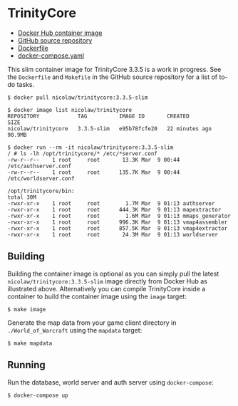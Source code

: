 # TrinityCore

* [Docker Hub container image](https://hub.docker.com/r/nicolaw/trinitycore/)
* [GitHub source repository](https://github.com/NeechBear/trinitycore/tree/2021rewrite)
* [Dockerfile](https://raw.githubusercontent.com/neechbear/trinitycore/2021rewrite/Dockerfile)
* [docker-compose.yaml](https://raw.githubusercontent.com/neechbear/trinitycore/2021rewrite/docker-compose.yaml)

This slim container image for TrinityCore 3.3.5 is a work in progress. See the
`Dockerfile` and `Makefile` in the GitHub source repository for a list of to-do
tasks.

    $ docker pull nicolaw/trinitycore:3.3.5-slim
    
    $ docker image list nicolaw/trinitycore
    REPOSITORY            TAG          IMAGE ID       CREATED          SIZE
    nicolaw/trinitycore   3.3.5-slim   e95b78fcfe20   22 minutes ago   90.9MB
    
    $ docker run --rm -it nicolaw/trinitycore:3.3.5-slim
    / # ls -lh /opt/trinitycore/* /etc/*server.conf
    -rw-r--r--    1 root     root       13.3K Mar  9 00:44 /etc/authserver.conf
    -rw-r--r--    1 root     root      135.7K Mar  9 00:44 /etc/worldserver.conf
    
    /opt/trinitycore/bin:
    total 30M    
    -rwxr-xr-x    1 root     root        1.7M Mar  9 01:13 authserver
    -rwxr-xr-x    1 root     root      444.3K Mar  9 01:13 mapextractor
    -rwxr-xr-x    1 root     root        1.6M Mar  9 01:13 mmaps_generator
    -rwxr-xr-x    1 root     root      996.3K Mar  9 01:13 vmap4assembler
    -rwxr-xr-x    1 root     root      857.5K Mar  9 01:13 vmap4extractor
    -rwxr-xr-x    1 root     root       24.3M Mar  9 01:13 worldserver

## Building

Building the container image is optional as you can simply pull the latest
`nicolaw/trinitycore:3.3.5-slim` image directly from Docker Hub as illustrated
above. Alternatively you can compile TrinityCore inside a container to build
the container image using the `image` target:

    $ make image

Generate the map data from your game client directory in `./World_of_Warcraft`
using the `mapdata` target:

    $ make mapdata

## Running

Run the database, world server and auth server using `docker-compose`:

    $ docker-compose up

